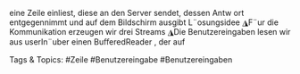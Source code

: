 eine Zeile einliest, diese an den Server sendet, dessen Antw ort entgegennimmt
und auf dem Bildschirm ausgibt
L¨osungsidee
◮F¨ur die Kommunikation erzeugen wir drei Streams
◮Die Benutzereingaben lesen wir aus userIn¨uber einen BuﬀeredReader , der auf

   Tags & Topics:
   #Zeile
   #Benutzereingabe
   #Benutzereingaben